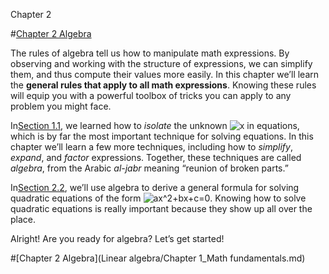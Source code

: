 Chapter 2    

#[Chapter 2 Algebra](Algebra.md)

The rules of algebra tell us how to manipulate math expressions. By observing and working with the structure of expressions, we can simplify them, and thus compute their values more easily. In this chapter we’ll learn the **general rules that apply to all math expressions**. Knowing these rules will equip you with a powerful toolbox of tricks you can apply to any problem you might face.

In[Section 1.1](part0001_split_001.md), we learned how to _isolate_ the unknown ![x](00015.jpeg) in equations, which is by far the most important technique for solving equations. In this chapter we’ll learn a few more techniques, including how to _simplify_, _expand_, and _factor_ expressions. Together, these techniques are called _algebra_, from the Arabic _al-jabr_ meaning “reunion of broken parts.”

In[Section 2.2](part0002_split_002.md), we’ll use algebra to derive a general formula for solving quadratic equations of the form ![ax^2+bx+c=0](00340.jpeg). Knowing how to solve quadratic equations is really important because they show up all over the place.

Alright! Are you ready for algebra? Let’s get started!

#[Chapter 2 Algebra](Linear algebra/Chapter 1_Math fundamentals.md)


